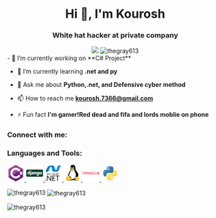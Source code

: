 <body>
  <h1 align="center">Hi 👋, I'm Kourosh</h1>
  <h3 align="center">White hat hacker at private company</h3>

  <center>
    <img src="https://i.pinimg.com/originals/d5/34/05/d53405ec19c25a96bcb2b68d34e9ce3b.gif">
    <img src="https://komarev.com/ghpvc/?username=thegray613&label=Profile%20views&color=0e75b6&style=flat" alt="thegray613" />
  </center> 
  - 🔭 I’m currently working on **C# Project**

  - 🌱 I’m currently learning **.net and py**

  - 💬 Ask me about **Python,.net, and Defensive cyber method**

  - 📫 How to reach me **kourosh.7366@gmail.com**

  - ⚡ Fun fact **I'm gamer!Red dead and fifa and lords moblie on phone**

  <h3 align="left">Connect with me:</h3>
  <p align="left">
  </p>

  <h3 align="left">Languages and Tools:</h3>
  <p align="left"> <a href="https://www.w3schools.com/cs/" target="_blank" rel="noreferrer"> <img src="https://raw.githubusercontent.com/devicons/devicon/master/icons/csharp/csharp-original.svg" alt="csharp" width="40" height="40"/> </a> <a href="https://www.djangoproject.com/" target="_blank" rel="noreferrer"> <img src="https://raw.githubusercontent.com/devicons/devicon/master/icons/django/django-original.svg" alt="django" width="40" height="40"/> </a> <a href="https://dotnet.microsoft.com/" target="_blank" rel="noreferrer"> <img src="https://raw.githubusercontent.com/devicons/devicon/master/icons/dot-net/dot-net-original-wordmark.svg" alt="dotnet" width="40" height="40"/> </a> <a href="https://www.linux.org/" target="_blank" rel="noreferrer"> <img src="https://raw.githubusercontent.com/devicons/devicon/master/icons/linux/linux-original.svg" alt="linux" width="40" height="40"/> </a> <a href="https://www.oracle.com/" target="_blank" rel="noreferrer"> <img src="https://raw.githubusercontent.com/devicons/devicon/master/icons/oracle/oracle-original.svg" alt="oracle" width="40" height="40"/> </a> <a href="https://www.python.org" target="_blank" rel="noreferrer"> <img src="https://raw.githubusercontent.com/devicons/devicon/master/icons/python/python-original.svg" alt="python" width="40" height="40"/> </a> </p>

  <p><img align="left" src="https://github-readme-stats.vercel.app/api/top-langs?username=thegray613&show_icons=true&locale=en&layout=compact" alt="thegray613" /></p>

  <p>&nbsp;<img align="center" src="https://github-readme-stats.vercel.app/api?username=thegray613&show_icons=true&locale=en" alt="thegray613" /></p>

  <p><img align="center" src="https://github-readme-streak-stats.herokuapp.com/?user=thegray613&" alt="thegray613" /></p>

  
  </body>
